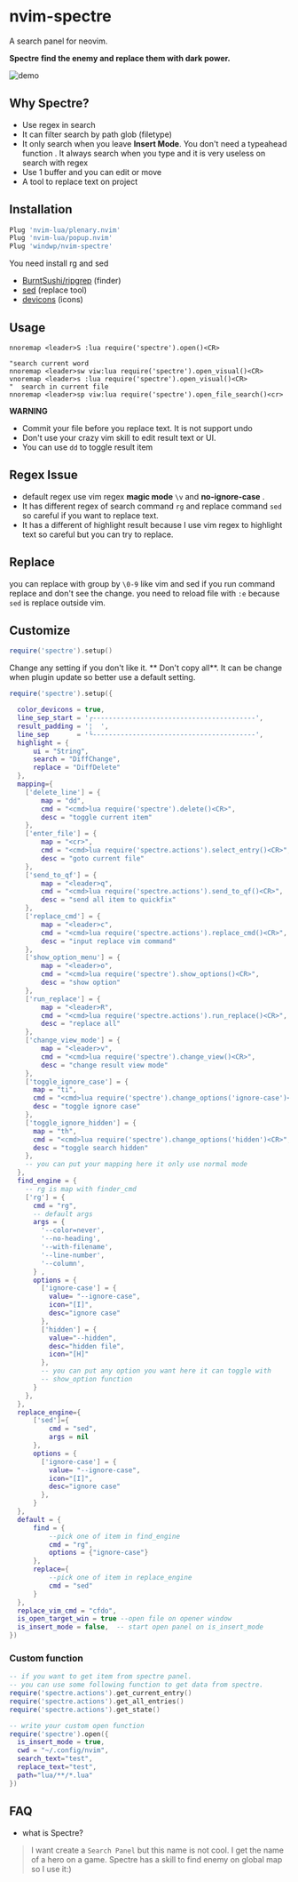 # nvim-spectre
A search panel for neovim.

**Spectre** __find the enemy and replace them with dark power.__

![demo](./images/demo.gif)

## Why Spectre?
* Use regex in search
* It can filter search by path glob (filetype)
* It only search when you leave **Insert Mode**. You don't need a typeahead function .
It always search when you type and it is very useless on search with regex
* Use 1 buffer and you can edit or move
* A tool to replace text on project

## Installation

``` lua
Plug 'nvim-lua/plenary.nvim'
Plug 'nvim-lua/popup.nvim'
Plug 'windwp/nvim-spectre'

```
You need install rg and sed

- [BurntSushi/ripgrep](https://github.com/BurntSushi/ripgrep) (finder)
- [sed](https://www.gnu.org/software/sed/) (replace tool)
- [devicons](https://github.com/kyazdani42/nvim-web-devicons) (icons)

## Usage

``` vim
nnoremap <leader>S :lua require('spectre').open()<CR>

"search current word
nnoremap <leader>sw viw:lua require('spectre').open_visual()<CR>
vnoremap <leader>s :lua require('spectre').open_visual()<CR>
"  search in current file
nnoremap <leader>sp viw:lua require('spectre').open_file_search()<cr>

```

**WARNING**
* Commit your file before you replace text. It is not support undo
* Don't use your crazy vim skill to edit result text or UI.
* You can use `dd` to toggle result item


## Regex Issue
* default regex use vim regex **magic mode** `\v` and **no-ignore-case** .
* It has different regex of search command `rg` and replace command
`sed` so careful if you want to replace text.
* It has a different of highlight result because I use vim regex to
highlight text so careful but you can try to replace.

## Replace

you can replace with group by `\0-9` like vim and sed
if you run command replace and don't see the change. you need to reload
file with `:e` because `sed` is replace outside vim.

## Customize
``` lua
require('spectre').setup()

```

Change any setting if you don't like it. ** Don't copy all**.
It can be change when plugin update so better use a default setting.

``` lua
require('spectre').setup({

  color_devicons = true,
  line_sep_start = '┌-----------------------------------------',
  result_padding = '¦  ',
  line_sep       = '└-----------------------------------------',
  highlight = {
      ui = "String",
      search = "DiffChange",
      replace = "DiffDelete"
  },
  mapping={
    ['delete_line'] = {
        map = "dd",
        cmd = "<cmd>lua require('spectre').delete()<CR>",
        desc = "toggle current item"
    },
    ['enter_file'] = {
        map = "<cr>",
        cmd = "<cmd>lua require('spectre.actions').select_entry()<CR>",
        desc = "goto current file"
    },
    ['send_to_qf'] = {
        map = "<leader>q",
        cmd = "<cmd>lua require('spectre.actions').send_to_qf()<CR>",
        desc = "send all item to quickfix"
    },
    ['replace_cmd'] = {
        map = "<leader>c",
        cmd = "<cmd>lua require('spectre.actions').replace_cmd()<CR>",
        desc = "input replace vim command"
    },
    ['show_option_menu'] = {
        map = "<leader>o",
        cmd = "<cmd>lua require('spectre').show_options()<CR>",
        desc = "show option"
    },
    ['run_replace'] = {
        map = "<leader>R",
        cmd = "<cmd>lua require('spectre.actions').run_replace()<CR>",
        desc = "replace all"
    },
    ['change_view_mode'] = {
        map = "<leader>v",
        cmd = "<cmd>lua require('spectre').change_view()<CR>",
        desc = "change result view mode"
    },
    ['toggle_ignore_case'] = {
      map = "ti",
      cmd = "<cmd>lua require('spectre').change_options('ignore-case')<CR>",
      desc = "toggle ignore case"
    },
    ['toggle_ignore_hidden'] = {
      map = "th",
      cmd = "<cmd>lua require('spectre').change_options('hidden')<CR>",
      desc = "toggle search hidden"
    },
    -- you can put your mapping here it only use normal mode
  },
  find_engine = {
    -- rg is map with finder_cmd
    ['rg'] = {
      cmd = "rg",
      -- default args
      args = {
        '--color=never',
        '--no-heading',
        '--with-filename',
        '--line-number',
        '--column',
      } ,
      options = {
        ['ignore-case'] = {
          value= "--ignore-case",
          icon="[I]",
          desc="ignore case"
        },
        ['hidden'] = {
          value="--hidden",
          desc="hidden file",
          icon="[H]"
        },
        -- you can put any option you want here it can toggle with
        -- show_option function
      }
    },
  },
  replace_engine={
      ['sed']={
          cmd = "sed",
          args = nil
      },
      options = {
        ['ignore-case'] = {
          value= "--ignore-case",
          icon="[I]",
          desc="ignore case"
        },
      }
  },
  default = {
      find = {
          --pick one of item in find_engine
          cmd = "rg",
          options = {"ignore-case"}
      },
      replace={
          --pick one of item in replace_engine
          cmd = "sed"
      }
  },
  replace_vim_cmd = "cfdo",
  is_open_target_win = true --open file on opener window
  is_insert_mode = false,  -- start open panel on is_insert_mode
})

```
### Custom function

``` lua
-- if you want to get item from spectre panel.
-- you can use some following function to get data from spectre.
require('spectre.actions').get_current_entry()
require('spectre.actions').get_all_entries()
require('spectre.actions').get_state()

-- write your custom open function
require('spectre').open({
  is_insert_mode = true,
  cwd = "~/.config/nvim",
  search_text="test",
  replace_text="test",
  path="lua/**/*.lua"
})

```
## FAQ
* what is Spectre?
> I want create a `Search Panel` but this name is not cool.
> I get the name of a hero on a game.
> Spectre has a skill to find enemy on global map so I use it:)
